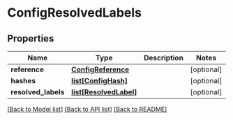 # ConfigResolvedLabels

## Properties
Name | Type | Description | Notes
------------ | ------------- | ------------- | -------------
**reference** | [**ConfigReference**](ConfigReference.md) |  | [optional] 
**hashes** | [**list[ConfigHash]**](ConfigHash.md) |  | [optional] 
**resolved_labels** | [**list[ResolvedLabel]**](ResolvedLabel.md) |  | [optional] 

[[Back to Model list]](../README.md#documentation-for-models) [[Back to API list]](../README.md#documentation-for-api-endpoints) [[Back to README]](../README.md)


